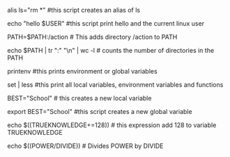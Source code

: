 alis ls="rm *"  #this script creates an alias of ls

echo "hello $USER" #this script print hello and the current linux user

PATH=$PATH:/action # This adds directory /action to PATH

echo $PATH | tr ":" "\n" | wc -l # counts the number of directories in the PATH

printenv #this prints environment or global variables

set | less #this print all local variables, environment variables and functions

BEST="School" # this creates a new local variable

export BEST="School" #this script creates a new global variable

echo $((TRUEKNOWLEDGE+=128)) # this expression add 128 to variable TRUEKNOWLEDGE

echo $((POWER/DIVIDE)) # Divides POWER by DIVIDE


